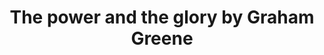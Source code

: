 ---
title: The power and the glory by Graham Greene
tags: [Story,⭐⭐⭐⭐⭐⭐⭐⭐☆☆ 8/10,Graham Greene,Soroush Rohbakhsh’S Suggestion,England]
---